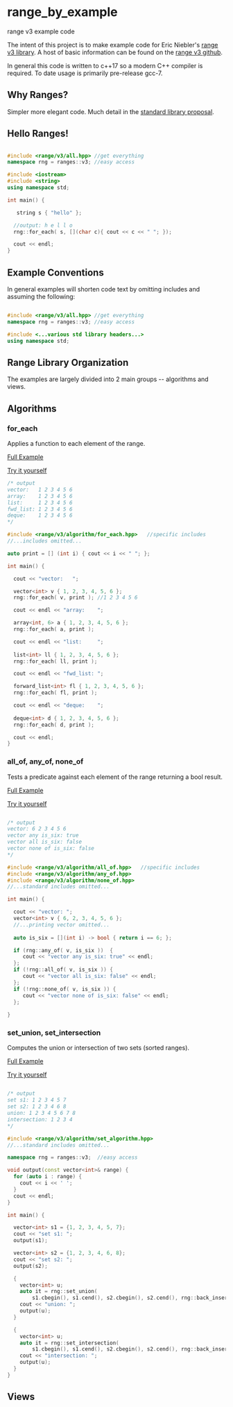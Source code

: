 # range_by_example
range v3 example code

The intent of this project is to make example code for Eric Niebler's [range v3 library]( https://ericniebler.github.io/range-v3/).  A host of basic information can be found on the [range v3 github](https://github.com/ericniebler/range-v3).

In general this code is written to c++17 so a modern C++ compiler is required. To date usage is primarily pre-release gcc-7.

## Why Ranges?

Simpler more elegant code. Much detail in the [standard library proposal](http://www.open-std.org/jtc1/sc22/wg21/docs/papers/2014/n4128.html).

## Hello Ranges!

```c++

#include <range/v3/all.hpp> //get everything 
namespace rng = ranges::v3; //easy access

#include <iostream>
#include <string>
using namespace std;

int main() {

   string s { "hello" };

  //output: h e l l o
  rng::for_each( s, [](char c){ cout << c << " "; });

  cout << endl;
}
```

## Example Conventions

In general examples will shorten code text by omitting includes and assuming the following:

```c++

#include <range/v3/all.hpp> //get everything 
namespace rng = ranges::v3; //easy access

#include <...various std library headers...>
using namespace std;

```

## Range Library Organization

The examples are largely divided into 2 main groups -- algorithms and views. 

## Algorithms

### for_each

Applies a function to each element of the range.  

[Full Example](02_foreach_sequence.cpp)

[Try it yourself](https://wandbox.org/permlink/MPRED5rGIuk3K7WD)

```c++
/* output
vector:   1 2 3 4 5 6 
array:    1 2 3 4 5 6 
list:     1 2 3 4 5 6 
fwd_list: 1 2 3 4 5 6 
deque:    1 2 3 4 5 6 
*/

#include <range/v3/algorithm/for_each.hpp>   //specific includes
//...includes omitted...

auto print = [] (int i) { cout << i << " "; };

int main() {

  cout << "vector:   ";

  vector<int> v { 1, 2, 3, 4, 5, 6 };
  rng::for_each( v, print ); //1 2 3 4 5 6

  cout << endl << "array:    ";

  array<int, 6> a { 1, 2, 3, 4, 5, 6 };
  rng::for_each( a, print ); 

  cout << endl << "list:     ";
  
  list<int> ll { 1, 2, 3, 4, 5, 6 };
  rng::for_each( ll, print );

  cout << endl << "fwd_list: ";

  forward_list<int> fl { 1, 2, 3, 4, 5, 6 };
  rng::for_each( fl, print ); 

  cout << endl << "deque:    ";
  
  deque<int> d { 1, 2, 3, 4, 5, 6 };
  rng::for_each( d, print ); 

  cout << endl;
}
```

###  all_of, any_of, none_of

Tests a predicate against each element of the range returning a bool result.

[Full Example](06_all_any_none.cpp)

[Try it yourself](https://wandbox.org/permlink/Ks0DQv4wKHFt7AAi)

```c++

/* output
vector: 6 2 3 4 5 6 
vector any is_six: true
vector all is_six: false
vector none of is_six: false
*/

#include <range/v3/algorithm/all_of.hpp>   //specific includes
#include <range/v3/algorithm/any_of.hpp>  
#include <range/v3/algorithm/none_of.hpp>  
//...standard includes omitted...

int main() {

  cout << "vector: ";
  vector<int> v { 6, 2, 3, 4, 5, 6 };
  //...printing vector omitted...
  
  auto is_six = [](int i) -> bool { return i == 6; };

  if (rng::any_of( v, is_six ))  { 
     cout << "vector any is_six: true" << endl; 
  };
  if (!rng::all_of( v, is_six )) { 
     cout << "vector all is_six: false" << endl; 
  };
  if (!rng::none_of( v, is_six )) { 
     cout << "vector none of is_six: false" << endl; 
  };
  
}
```

###  set_union, set_intersection

Computes the union or intersection of two sets (sorted ranges).

[Full Example](40_set_algos.cpp)

[Try it yourself](https://wandbox.org/permlink/lhOc3bWl2UYRMR3T)

```c++

/* output
set s1: 1 2 3 4 5 7
set s2: 1 2 3 4 6 8
union: 1 2 3 4 5 6 7 8
intersection: 1 2 3 4
*/

#include <range/v3/algorithm/set_algorithm.hpp>
//...standard includes omitted...

namespace rng = ranges::v3;  //easy access

void output(const vector<int>& range) {
  for (auto i : range) {
    cout << i << ' ';
  }
  cout << endl;
}

int main() {

  vector<int> s1 = {1, 2, 3, 4, 5, 7};
  cout << "set s1: ";
  output(s1);

  vector<int> s2 = {1, 2, 3, 4, 6, 8};
  cout << "set s2: ";
  output(s2);

  {
    vector<int> u;
    auto it = rng::set_union(
        s1.cbegin(), s1.cend(), s2.cbegin(), s2.cend(), rng::back_inserter(u));
    cout << "union: ";
    output(u);
  }

  {
    vector<int> u;
    auto it = rng::set_intersection(
        s1.cbegin(), s1.cend(), s2.cbegin(), s2.cend(), rng::back_inserter(u));
    cout << "intersection: ";
    output(u);
  }
}
```


## Views

